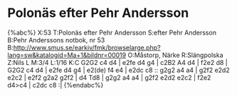 # Polonäs efter Pehr Andersson

{%abc%}
X:53
T:Polonäs efter Pehr Andersson
S:efter Pehr Andersson
B:Pehr Anderssons notbok, nr 53
B:http://www.smus.se/earkiv/fmk/browselarge.php?lang=sw&katalogid=Ma+1&bildnr=00019
O:Måstorp, Närke
R:Slängpolska
Z:Nils L
M:3/4
L:1/16
K:C
G2G2 c4 d4 | e2fe d4 g4 | c2B2 A4 d4 | f2e2 d8 |
G2G2 c4 d4 | e2fe d4 g4 | e2(de) f4 e4 | e2dc c8 ::
g2g2 a4 a4 | g2f2 e2d2 e2c2 | e2f2 g2a2 g2f2 | d4 Td8 |
g2g2 a4 a4 | g2f2 e2d2 e2c2 | f2e2 d4>c4 | c2dc c8 :|
{%endabc%}
